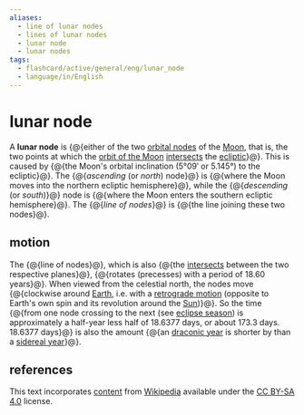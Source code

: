 ```yaml
---
aliases:
  - line of lunar nodes
  - lines of lunar nodes
  - lunar node
  - lunar nodes
tags:
  - flashcard/active/general/eng/lunar_node
  - language/in/English
---
```


# lunar node

A __lunar node__ is {@{either of the two [orbital nodes](orbital%20node.md) of the [Moon](Moon.md), that is, the two points at which the [orbit of the Moon](orbit%20of%20the%20Moon.md) [intersects](intersection%20(geometry).md) the [ecliptic](ecliptic.md)}@}. This is caused by {@{the Moon's orbital inclination (5°09′ or 5.145°) to the ecliptic}@}. The {@{_ascending_ (or _north_) node}@} is {@{where the Moon moves into the northern ecliptic hemisphere}@}, while the {@{_descending_ (or _south_)}@} node is {@{where the Moon enters the southern ecliptic hemisphere}@}. The {@{_line of nodes_}@} is {@{the line joining these two nodes}@}. <!--SR:!2026-08-15,533,310!2025-08-14,244,250!2025-03-03,180,310!2025-08-12,308,330!2025-06-21,266,330!2025-11-30,340,290!2025-05-08,235,330!2025-06-17,263,330-->

## motion

The {@{line of nodes}@}, which is also {@{the [intersects](intersection%20(geometry).md) between the two respective planes}@}, {@{rotates (precesses) with a period of 18.60 years}@}. When viewed from the celestial north, the nodes move {@{clockwise around [Earth](Earth.md), i.e. with a [retrograde motion](retrograde%20and%20prograde%20motion.md) (opposite to Earth's own spin and its revolution around the [Sun](Sun.md))}@}. So the time {@{from one node crossing to the next (see [eclipse season](eclipse%20season.md)) is approximately a half-year less half of 18.6377 days, or about 173.3 days. 18.6377 days}@} is also the amount {@{an [draconic year](year.md#draconic%20year) is shorter by than a [sidereal year](sidereal%20year.md)}@}. <!--SR:!2026-08-07,579,330!2026-05-01,488,310!2025-08-21,247,250!2025-04-23,186,270!2025-08-24,239,250!2025-10-07,307,301-->

## references

This text incorporates [content](https://en.wikipedia.org/wiki/lunar_node) from [Wikipedia](Wikipedia.md) available under the [CC BY-SA 4.0](https://creativecommons.org/licenses/by-sa/4.0/) license.
